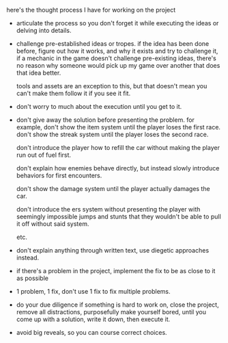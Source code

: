 here's the thought process I have for working on the project
- articulate the process
	  so you don't forget it while executing the ideas or delving into details.
- challenge pre-established ideas or tropes.
	  if the idea has been done before, figure out how it works, and why it exists and try to challenge it, if a mechanic in the game doesn't challenge pre-existing ideas, there's no reason why someone would pick up my game over another that does that idea better.
	  
	tools and assets are an exception to this, but that doesn't mean you can't make them follow it if you see it fit.
- don't worry to much about the execution until you get to it.
- don't give away the solution before presenting the problem.
	  for example, don't show the item system until the player loses the first race.
	  don't show the streak system until the player loses the second race.
	  
	don't introduce the player how to refill the car without making the player run out of fuel first.
	
	don't explain how enemies behave directly, but instead slowly introduce behaviors for first encounters.
	
	don't show the damage system until the player actually damages the car.
	
	don't introduce the ers system without presenting the player with seemingly impossible jumps and stunts that they wouldn't be able to pull it off without said system.
	
	etc.
- don't explain anything through written text, use diegetic approaches instead.
- if there's a problem in the project, implement the fix to be as close to it as possible
- 1 problem, 1 fix, don't use 1 fix to fix multiple problems.
- do your due diligence
	  if something is hard to work on, close the project, remove all distractions, purposefully make yourself bored, until you come up with a solution, write it down, then execute it. 
- avoid big reveals, so you can course correct choices.